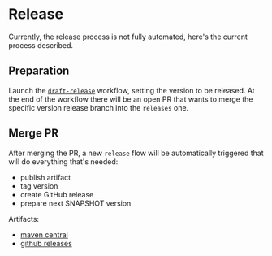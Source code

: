 # Release

Currently, the release process is not fully automated, here's the current process described.

## Preparation

Launch the [`draft-release`](https://github.com/Think-iT-Labs/edc-connector-client-java/actions/workflows/draft-release.yml)
workflow, setting the version to be released.
At the end of the workflow there will be an open PR that wants to merge the specific version release branch into the 
`releases` one.

## Merge PR

After merging the PR, a new `release` flow will be automatically triggered that will do everything that's needed:
- publish artifact
- tag version
- create GitHub release
- prepare next SNAPSHOT version

Artifacts:
 - [maven central](https://central.sonatype.com/artifact/io.think-it/edc-connector-client)
 - [github releases](https://github.com/Think-iT-Labs/edc-connector-client-java/releases/)
